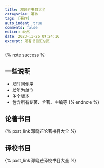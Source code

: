 ```yaml
---
title: 邓晓芒书目大全
categories: 著作
tags: [著作]
auto_indent: true
comments: false
editor: 皎然
date: 2023-11-26 09:24:16
excerpt: 所有书目汇总页
---
```

{% note success %}
## 一些说明
- 以时间倒序
- 以年为单位
- 多个版本
- 包含所有专著、合著、主编等
{% endnote %}
## 论著书目
{% post_link 邓晓芒论著书目大全 %}<br/>
## 译校书目
{% post_link 邓晓芒译校书目大全 %}<br/>

